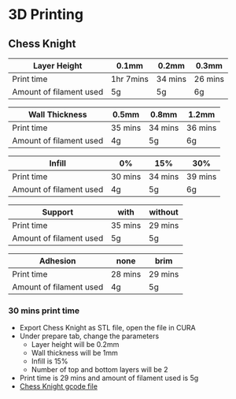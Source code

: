 # 3D Printing

## Chess Knight



| Layer Height | 0.1mm | 0.2mm | 0.3mm |
|--------------|-------|-------|-------|
| Print time | 1hr 7mins | 34 mins | 26 mins |
| Amount of filament used | 5g | 5g | 6g |

| Wall Thickness | 0.5mm | 0.8mm | 1.2mm |
|--------------|-------|-------|-------|
| Print time | 35 mins | 34 mins | 36 mins |
| Amount of filament used | 4g | 5g | 6g |

| Infill | 0% | 15% | 30% |
|--------------|-------|-------|-------|
| Print time | 30 mins | 34 mins | 39 mins |
| Amount of filament used | 4g | 5g | 6g |

| Support | with | without |
|--------------|-------|-------|
| Print time | 35 mins | 29 mins |
| Amount of filament used | 5g | 5g |

| Adhesion | none | brim |
|--------------|-------|-------|
| Print time | 28 mins | 29 mins |
| Amount of filament used | 4g | 5g |

### 30 mins print time
- Export Chess Knight as STL file, open the file in CURA
- Under prepare tab, change the parameters
  - Layer height will be 0.2mm
  - Wall thickness will be 1mm
  - Infill is 15%
  - Number of top and bottom layers will be 2
- Print time is 29 mins and amount of filament used is 5g
- [Chess Knight gcode file](Chess_knight.gcode)
